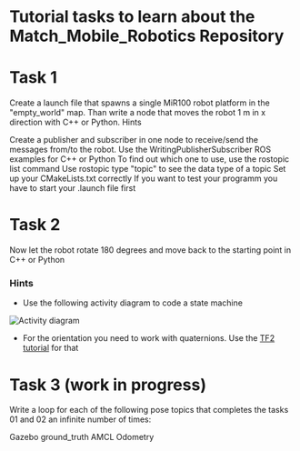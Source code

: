 # Tutorial tasks to learn about the Match_Mobile_Robotics Repository 

# Task 1

Create a launch file that spawns a single MiR100 robot platform in the "empty_world" map. Than write a node that moves the robot 1 m in x direction with C++ or Python.
Hints

Create a publisher and subscriber in one node to receive/send the messages from/to the robot. Use the WritingPublisherSubscriber ROS examples for C++ or Python
To find out which one to use, use the rostopic list command
Use rostopic type "topic" to see the data type of a topic
Set up your CMakeLists.txt correctly
If you want to test your programm you have to start your .launch file first

# Task 2

Now let the robot rotate 180 degrees and move back to the starting point in C++ or Python

### Hints
- Use the following activity diagram to code a state machine

![Activity diagram](https://i.ibb.co/cDJ16p1/Diagram-2022-12-02-13-56-49.png "Activity diagram")
- For the orientation you need to work with quaternions. Use the [TF2 tutorial](http://wiki.ros.org/tf2/Tutorials/Quaternions "TF2 tutorial") for that 

# Task 3 (work in progress)

Write a loop for each of the following pose topics that completes the tasks 01 and 02 an infinite number of times:

Gazebo ground_truth
AMCL
Odometry


